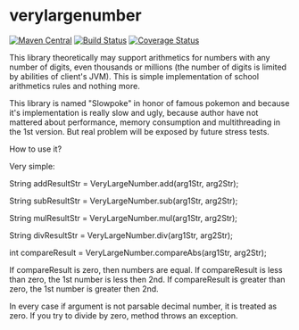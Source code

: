 # verylargenumber

[![Maven Central](https://img.shields.io/maven-central/v/com.github.javadev/verylargenumber.svg)](http://search.maven.org/#search%7Cga%7C1%7Cg%3A%22com.github.javadev%22%20AND%20a%3A%22verylargenumber%22)
[![Build Status](https://secure.travis-ci.org/javadev/verylargenumber.svg)](https://travis-ci.org/javadev/verylargenumber)
[![Coverage Status](https://coveralls.io/repos/javadev/verylargenumber/badge.svg?branch=master)](https://coveralls.io/r/javadev/verylargenumber)

This library theoretically may support arithmetics for numbers with any number of digits, even thousands or millions (the number of digits is limited by abilities of client's JVM). This is simple implementation of school arithmetics rules and nothing more.

This library is named "Slowpoke" in honor of famous pokemon and because it's implementation is really slow and ugly, because author have not mattered about performance, memory consumption and multithreading in the 1st version. But real problem will be exposed by future stress tests.

How to use it?

Very simple:

String addResultStr = VeryLargeNumber.add(arg1Str, arg2Str);

String subResultStr = VeryLargeNumber.sub(arg1Str, arg2Str);

String mulResultStr = VeryLargeNumber.mul(arg1Str, arg2Str);

String divResultStr = VeryLargeNumber.div(arg1Str, arg2Str);

int compareResult = VeryLargeNumber.compareAbs(arg1Str, arg2Str);

If compareResult is zero, then numbers are equal. If compareResult is less than zero, the 1st number is less then 2nd. If compareResult is greater than zero, the 1st number is greater then 2nd.

In every case if argument is not parsable decimal number, it is treated as zero. If you try to divide by zero, method throws an exception.
